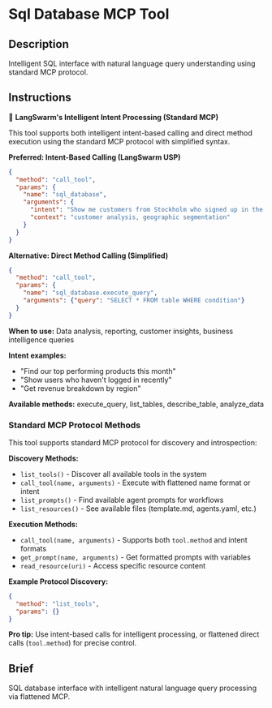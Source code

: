 # Sql Database MCP Tool

## Description

Intelligent SQL interface with natural language query understanding using standard MCP protocol.

## Instructions

🎯 **LangSwarm's Intelligent Intent Processing (Standard MCP)**

This tool supports both intelligent intent-based calling and direct method execution using the standard MCP protocol with simplified syntax.

**Preferred: Intent-Based Calling (LangSwarm USP)**
```json
{
  "method": "call_tool",
  "params": {
    "name": "sql_database",
    "arguments": {
      "intent": "Show me customers from Stockholm who signed up in the last quarter",
      "context": "customer analysis, geographic segmentation"
    }
  }
}
```

**Alternative: Direct Method Calling (Simplified)**
```json
{
  "method": "call_tool",
  "params": {
    "name": "sql_database.execute_query",
    "arguments": {"query": "SELECT * FROM table WHERE condition"}
  }
}
```

**When to use:** Data analysis, reporting, customer insights, business intelligence queries

**Intent examples:**
- "Find our top performing products this month"
- "Show users who haven't logged in recently"
- "Get revenue breakdown by region"

**Available methods:** execute_query, list_tables, describe_table, analyze_data

### Standard MCP Protocol Methods

This tool supports standard MCP protocol for discovery and introspection:

**Discovery Methods:**
- `list_tools()` - Discover all available tools in the system
- `call_tool(name, arguments)` - Execute with flattened name format or intent
- `list_prompts()` - Find available agent prompts for workflows  
- `list_resources()` - See available files (template.md, agents.yaml, etc.)

**Execution Methods:**
- `call_tool(name, arguments)` - Supports both `tool.method` and intent formats
- `get_prompt(name, arguments)` - Get formatted prompts with variables
- `read_resource(uri)` - Access specific resource content

**Example Protocol Discovery:**
```json
{
  "method": "list_tools",
  "params": {}
}
```

**Pro tip:** Use intent-based calls for intelligent processing, or flattened direct calls (`tool.method`) for precise control.

## Brief

SQL database interface with intelligent natural language query processing via flattened MCP.
